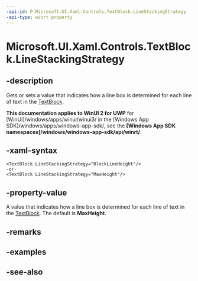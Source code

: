 ```yaml
---
-api-id: P:Microsoft.UI.Xaml.Controls.TextBlock.LineStackingStrategy
-api-type: winrt property
---
```


<!-- Property syntax
public Windows.UI.Xaml.LineStackingStrategy LineStackingStrategy { get;  set; }
-->

# Microsoft.UI.Xaml.Controls.TextBlock.LineStackingStrategy

## -description
Gets or sets a value that indicates how a line box is determined for each line of text in the [TextBlock](textblock.md).

**This documentation applies to WinUI 2 for UWP** for [WinUI]/windows/apps/winui/winui3/ in the [Windows App SDK]/windows/apps/windows-app-sdk/, see the **[Windows App SDK namespaces]/windows/windows-app-sdk/api/winrt/**.

## -xaml-syntax
```xaml
<TextBlock LineStackingStrategy="BlockLineHeight"/>
-or-
<TextBlock LineStackingStrategy="MaxHeight"/>
```


## -property-value
A value that indicates how a line box is determined for each line of text in the [TextBlock](textblock.md). The default is **MaxHeight**.

## -remarks

## -examples

## -see-also
